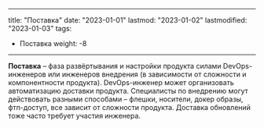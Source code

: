 
---
title: "Поставка"
date: "2023-01-01"
lastmod: "2023-01-02"
lastmodified: "2023-01-03"
tags:
- Поставка
weight: -8
---

**Поставка** – фаза развёртывания и настройки продукта силами DevOps-инженеров или инженеров внедрения (в зависимости от сложности и компонентности продукта). 
DevOps-инженер может организовать автоматизацию доставки продукта. 
Специалисты по внедрению могут действовать разными способами – флешки, носители, докер образы, фтп-доступ, все зависит от сложности продукта. Доставка обновлений тоже часто требует участия инженера.